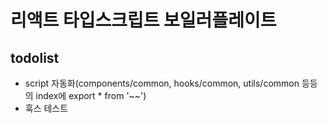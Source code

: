 # 리액트 타입스크립트 보일러플레이트

## todolist

- script 자동화(components/common, hooks/common, utils/common 등등의 index에 export \* from '~~')
- 훅스 테스트
